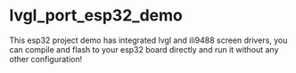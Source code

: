 # lvgl_port_esp32_demo
This esp32 project demo has integrated lvgl and ili9488 screen drivers, you can compile and flash to your esp32 board directly and run it without any other configuration!
